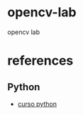 # opencv-lab
opencv lab



# references
## Python
- [curso python](https://www.youtube.com/playlist?list=PL2PZw96yQChwQjUsXbDMtKmAgqj6jV-do)